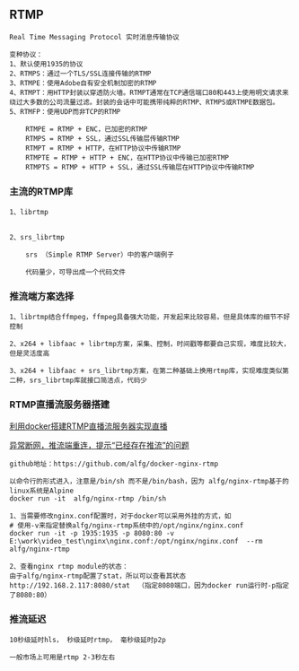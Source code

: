 ## RTMP

    Real Time Messaging Protocol 实时消息传输协议
    
    变种协议：
    1、默认使用1935的协议
    2、RTMPS：通过一个TLS/SSL连接传输的RTMP
    3、RTMPE：使用Adobe自有安全机制加密的RTMP
    4、RTMPT：用HTTP封装以穿透防火墙。RTMPT通常在TCP通信端口80和443上使用明文请求来绕过大多数的公司流量过滤。封装的会话中可能携带纯粹的RTMP、RTMPS或RTMPE数据包。
    5、RTMFP：使用UDP而非TCP的RTMP
    
        RTMPE = RTMP + ENC，已加密的RTMP
        RTMPS = RTMP + SSL，通过SSL传输层传输RTMP
        RTMPT = RTMP + HTTP，在HTTP协议中传输RTMP
        RTMPTE = RTMP + HTTP + ENC，在HTTP协议中传输已加密RTMP
        RTMPTS = RTMP + HTTP + SSL，通过SSL传输层在HTTP协议中传输RTMP
    
    
### 主流的RTMP库

    1、librtmp
    
    
    2、srs_librtmp
    
        srs （Simple RTMP Server）中的客户端例子
        
        代码量少，可导出成一个代码文件
        
        
### 推流端方案选择

    1、librtmp结合ffmpeg，ffmpeg具备强大功能，开发起来比较容易，但是具体库的细节不好控制
    
    2、x264 + libfaac + librtmp方案，采集、控制，时间戳等都要自己实现，难度比较大，但是灵活度高
    
    3、x264 + libfaac + srs_librtmp方案，在第二种基础上换用rtmp库，实现难度类似第二种，srs_librtmp库就接口简洁点，代码少
    
### RTMP直播流服务器搭建

[利用docker搭建RTMP直播流服务器实现直播](https://blog.csdn.net/lipei1220/article/details/80234281)

[异常断网，推流端重连，提示“已经存在推流”的问题](http://www.yeegee.com/view/newsdetail?id=19)

    github地址：https://github.com/alfg/docker-nginx-rtmp

    以命令行的形式进入，注意是/bin/sh 而不是/bin/bash，因为 alfg/nginx-rtmp基于的linux系统是Alpine
    docker run -it  alfg/nginx-rtmp /bin/sh  
    
    1、当需要修改nginx.conf配置时，对于docker可以采用外挂的方式，如
    # 使用-v来指定替换alfg/nginx-rtmp系统中的/opt/nginx/nginx.conf
    docker run -it -p 1935:1935 -p 8080:80 -v E:\work\video_test\nginx\nginx.conf:/opt/nginx/nginx.conf  --rm alfg/nginx-rtmp
    
    2、查看nginx rtmp module的状态：
    由于alfg/nginx-rtmp配置了stat，所以可以查看其状态
    http://192.168.2.117:8080/stat  （指定8080端口，因为docker run运行时-p指定了8080:80）

### 推流延迟

    10秒级延时hls， 秒级延时rtmp， 毫秒级延时p2p
    
    一般市场上可用是rtmp 2-3秒左右